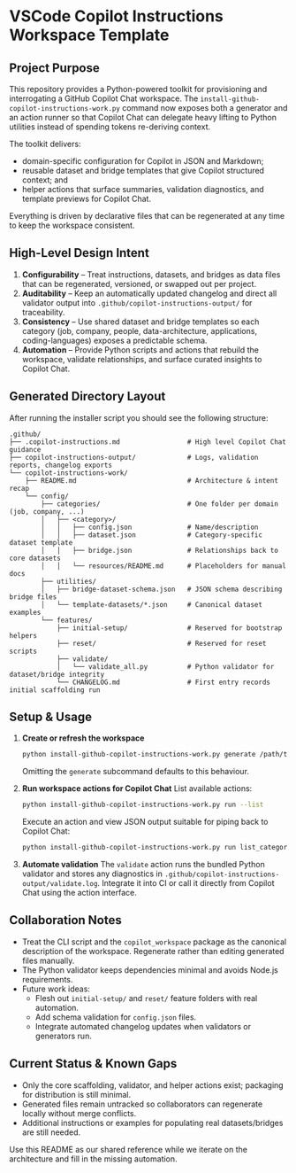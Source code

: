 # VSCode Copilot Instructions Workspace Template

## Project Purpose
This repository provides a Python-powered toolkit for provisioning and interrogating a GitHub Copilot Chat workspace. The
`install-github-copilot-instructions-work.py` command now exposes both a generator and an action runner so that Copilot Chat can
delegate heavy lifting to Python utilities instead of spending tokens re-deriving context.

The toolkit delivers:

- domain-specific configuration for Copilot in JSON and Markdown;
- reusable dataset and bridge templates that give Copilot structured context; and
- helper actions that surface summaries, validation diagnostics, and template previews for Copilot Chat.

Everything is driven by declarative files that can be regenerated at any time to keep the workspace consistent.

## High-Level Design Intent
1. **Configurability** – Treat instructions, datasets, and bridges as data files that can be regenerated, versioned, or swapped
   out per project.
2. **Auditability** – Keep an automatically updated changelog and direct all validator output into
   `.github/copilot-instructions-output/` for traceability.
3. **Consistency** – Use shared dataset and bridge templates so each category (job, company, people, data-architecture,
   applications, coding-languages) exposes a predictable schema.
4. **Automation** – Provide Python scripts and actions that rebuild the workspace, validate relationships, and surface curated
   insights to Copilot Chat.

## Generated Directory Layout
After running the installer script you should see the following structure:

```
.github/
├── .copilot-instructions.md                 # High level Copilot Chat guidance
├── copilot-instructions-output/             # Logs, validation reports, changelog exports
└── copilot-instructions-work/
    ├── README.md                            # Architecture & intent recap
    └── config/
        ├── categories/                      # One folder per domain (job, company, ...)
        │   ├── <category>/
        │   │   ├── config.json              # Name/description
        │   │   ├── dataset.json             # Category-specific dataset template
        │   │   ├── bridge.json              # Relationships back to core datasets
        │   │   └── resources/README.md      # Placeholders for manual docs
        ├── utilities/
        │   ├── bridge-dataset-schema.json   # JSON schema describing bridge files
        │   └── template-datasets/*.json     # Canonical dataset examples
        └── features/
            ├── initial-setup/               # Reserved for bootstrap helpers
            ├── reset/                       # Reserved for reset scripts
            ├── validate/
            │   └── validate_all.py          # Python validator for dataset/bridge integrity
            └── CHANGELOG.md                 # First entry records initial scaffolding run
```

## Setup & Usage
1. **Create or refresh the workspace**
   ```bash
   python install-github-copilot-instructions-work.py generate /path/to/project
   ```
   Omitting the `generate` subcommand defaults to this behaviour.

2. **Run workspace actions for Copilot Chat**
   List available actions:
   ```bash
   python install-github-copilot-instructions-work.py run --list
   ```
   Execute an action and view JSON output suitable for piping back to Copilot Chat:
   ```bash
   python install-github-copilot-instructions-work.py run list_categories --format json
   ```

3. **Automate validation**
   The `validate` action runs the bundled Python validator and stores any diagnostics in
   `.github/copilot-instructions-output/validate.log`. Integrate it into CI or call it directly from Copilot Chat using the
   action interface.

## Collaboration Notes
- Treat the CLI script and the `copilot_workspace` package as the canonical description of the workspace. Regenerate rather than
  editing generated files manually.
- The Python validator keeps dependencies minimal and avoids Node.js requirements.
- Future work ideas:
  - Flesh out `initial-setup/` and `reset/` feature folders with real automation.
  - Add schema validation for `config.json` files.
  - Integrate automated changelog updates when validators or generators run.

## Current Status & Known Gaps
- Only the core scaffolding, validator, and helper actions exist; packaging for distribution is still minimal.
- Generated files remain untracked so collaborators can regenerate locally without merge conflicts.
- Additional instructions or examples for populating real datasets/bridges are still needed.

Use this README as our shared reference while we iterate on the architecture and fill in the missing automation.
